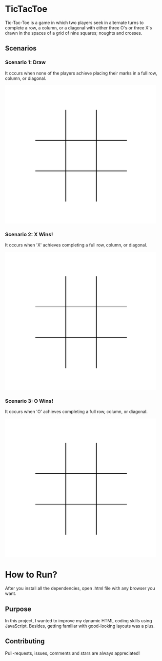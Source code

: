 # TicTacToe

Tic-Tac-Toe is a game in which two players seek in alternate turns to complete a row, a column, or a diagonal with either three O's or three X's drawn in the spaces of a grid of nine squares; noughts and crosses.

## Scenarios
### Scenario 1: Draw
It occurs when none of the players achieve placing their marks in a full row, column, or diagonal.

![draw_scenario](https://github.com/yigitgezginis/TicTacToe/blob/main/visuals/TicTacToe-Draw.gif)

### Scenario 2: X Wins!
It occurs when 'X' achieves completing a full row, column, or diagonal.

![x_wins](https://github.com/yigitgezginis/TicTacToe/blob/main/visuals/TicTacToe-X-Wins.gif)

### Scenario 3: O Wins!
It occurs when 'O' achieves completing a full row, column, or diagonal.

![x_wins](https://github.com/yigitgezginis/TicTacToe/blob/main/visuals/TicTacToe-O-Wins.gif)

# How to Run?
After you install all the dependencies, open .html file with any browser you want.

## Purpose
In this project, I wanted to improve my dynamic HTML coding skills using JavaScript. Besides, getting familiar with good-looking layouts was a plus.

## Contributing
Pull-requests, issues, comments and stars are always appreciated!

